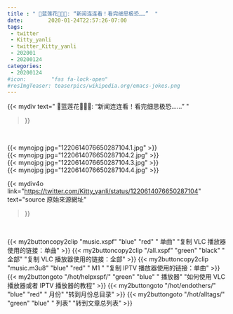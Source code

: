 ```yaml
---
title : " 🦋蓝莲花🌹👼🦋: “新闻连连看！看完细思极恐……”  "
date:        2020-01-24T22:57:26-07:00
tags:
 - twitter
 - Kitty_yanli
 - twitter_Kitty_yanli
 - 202001
 - 20200124
categories:
 - 20200124
#icon:        "fas fa-lock-open"
#resImgTeaser: teaserpics/wikipedia.org/emacs-jokes.png
---
```


{{< mydiv text=" 🦋蓝莲花🌹👼🦋: “新闻连连看！看完细思极恐……”  "
>}}
<br>


 {{< mynojpg jpg="1220614076650287104.1.jpg" >}}<br>  {{< mynojpg jpg="1220614076650287104.2.jpg" >}}<br>  {{< mynojpg jpg="1220614076650287104.3.jpg" >}}<br>  {{< mynojpg jpg="1220614076650287104.4.jpg" >}}<br> 



{{< mydiv4o link="https://twitter.com/Kitty_yanli/status/1220614076650287104"
text="source 原始來源網址"
>}}


<br>




{{< my2buttoncopy2clip "music.xspf"        "blue"   "red"    " 单曲"  "复制 VLC 播放器使用的链接：单曲" >}} {{< my2buttoncopy2clip "/all.xspf"         "green"  "black"  " 全部"  "复制 VLC 播放器使用的链接：全部" >}} {{< my2buttoncopy2clip "music.m3u8"        "blue"   "red"    " M1 "    "复制 IPTV 播放器使用的链接：单曲" >}} {{< my2buttongoto      "/hot/helpxspf/"    "green"  "blue"   " 播放器" "如何使用 VLC 播放器或者 IPTV 播放器的教程" >}} {{< my2buttongoto      "/hot/endothers/"   "blue"   "red"    " 月份"   "转到月份总目录" >}} {{< my2buttongoto      "/hot/alltags/"     "green"  "blue"   " 列表"   "转到文章总列表" >}} 
